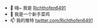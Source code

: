 - 👋 嗨~ 我是 [Richthofen6491](https://github.com/richthofen6491)
- 👀 我是一个新手菜鸡
- 📫 我的推特 [twitter.com/Richthofen6491](https://twitter.com/Richthofen6491)
<!---
richthofen6491/richthofen6491 is a ✨ special ✨ repository because its `README.md` (this file) appears on your GitHub profile.
You can click the Preview link to take a look at your changes.
--->
